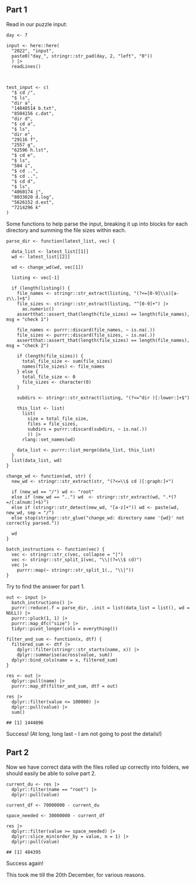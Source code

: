 ## Part 1

Read in our puzzle input:

    day <- 7

    input <- here::here(
      "2022", "input",
      paste0("day_", stringr::str_pad(day, 2, "left", "0"))
      ) |>
      readLines()



    test_input <- c(
      "$ cd /",
      "$ ls",
      "dir a",
      "14848514 b.txt",
      "8504156 c.dat",
      "dir d",
      "$ cd a",
      "$ ls",
      "dir e",
      "29116 f",
      "2557 g",
      "62596 h.lst",
      "$ cd e",
      "$ ls",
      "584 i",
      "$ cd ..",
      "$ cd ..",
      "$ cd d",
      "$ ls",
      "4060174 j",
      "8033020 d.log",
      "5626152 d.ext",
      "7214296 k"
    )

Some functions to help parse the input, breaking it up into blocks for
each directory and summing the file sizes within each.

    parse_dir <- function(latest_list, vec) {

      data_list <- latest_list[[1]]
      wd <- latest_list[[2]]

      wd <- change_wd(wd, vec[1])

      listing <- vec[-1]

      if (length(listing)) {
        file_names <- stringr::str_extract(listing, "(?<=[0-9]\\s)[a-z\\.]+$")
        file_sizes <- stringr::str_extract(listing, "^[0-9]+") |>
          as.numeric()
        assertthat::assert_that(length(file_sizes) == length(file_names), msg = "check 1")

        file_names <- purrr::discard(file_names, ~ is.na(.))
        file_sizes <- purrr::discard(file_sizes, ~ is.na(.))
        assertthat::assert_that(length(file_sizes) == length(file_names), msg = "check 2")

        if (length(file_sizes)) {
          total_file_size <- sum(file_sizes)
          names(file_sizes) <- file_names
        } else {
          total_file_size <- 0
          file_sizes <- character(0)
        }

        subdirs <- stringr::str_extract(listing, "(?<=^dir )[:lower:]+$")

        this_list <- list(
          list(
            size = total_file_size,
            files = file_sizes,
            subdirs = purrr::discard(subdirs, ~ is.na(.))
            )) |>
          rlang::set_names(wd)
        
        data_list <- purrr::list_merge(data_list, this_list)
      }
      list(data_list, wd)
    }

    change_wd <- function(wd, str) {
      new_wd <- stringr::str_extract(str, "(?<=\\$ cd )[:graph:]+")

      if (new_wd == "/") wd <- "root"
      else if (new_wd == "..") wd  <- stringr::str_extract(wd, ".*(?=/[:alnum:]+$)")
      else if (stringr::str_detect(new_wd, "[a-z]+")) wd <- paste(wd, new_wd, sep = "/")
      else stop(stringr::str_glue("change_wd: directory name '{wd}' not correctly parsed."))

      wd
    }

    batch_instructions <- function(vec) {
      vec <- stringr::str_c(vec, collapse = "|")
      vec <- stringr::str_split_1(vec, "\\|(?=\\$ cd)")
      vec |>
        purrr::map(~ stringr::str_split_1(., "\\|"))
    }

Try to find the answer for part 1.

    out <- input |>
      batch_instructions() |>
      purrr::reduce(.f = parse_dir, .init = list(data_list = list(), wd = NULL)) |>
      purrr::pluck(1, 1) |>
      purrr::map_dfc("size") |>
      tidyr::pivot_longer(cols = everything())

    filter_and_sum <- function(x, dtf) {
      filtered_sum <- dtf |>
        dplyr::filter(stringr::str_starts(name, x)) |>
        dplyr::summarise(across(value, sum))
      dplyr::bind_cols(name = x, filtered_sum)
    }

    res <- out |>
      dplyr::pull(name) |>
      purrr::map_df(filter_and_sum, dtf = out) 

    res |>
      dplyr::filter(value <= 100000) |>
      dplyr::pull(value) |>
      sum()

    ## [1] 1444896

Success! (At long, long last - I am not going to post the details!)

## Part 2

Now we have correct data with the files rolled up correctly into
folders, we should easily be able to solve part 2.

    current_du <- res |>
      dplyr::filter(name == "root") |>
      dplyr::pull(value)

    current_df <- 70000000 - current_du

    space_needed <- 30000000 - current_df

    res |>
      dplyr::filter(value >= space_needed) |>
      dplyr::slice_min(order_by = value, n = 1) |>
      dplyr::pull(value)

    ## [1] 404395

Success again!

This took me till the 20th December, for various reasons.
